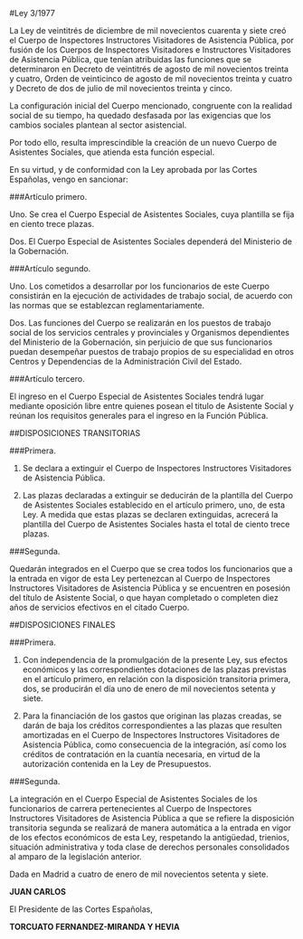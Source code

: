 #Ley 3/1977

La Ley de veintitrés de diciembre de mil novecientos cuarenta y siete creó el Cuerpo de Inspectores Instructores Visitadores de Asistencia Pública, por fusión de los Cuerpos de Inspectores Visitadores e Instructores Visitadores de Asistencia Pública, que tenían atribuidas las funciones que se determinaron en Decreto de veintitrés de agosto de mil novecientos treinta y cuatro, Orden de veinticinco de agosto de mil novecientos treinta y cuatro y Decreto de dos de julio de mil novecientos treinta y cinco.

La configuración inicial del Cuerpo mencionado, congruente con la realidad social de su tiempo, ha quedado desfasada por las exigencias que los cambios sociales plantean al sector asistencial.

Por todo ello, resulta imprescindible la creación de un nuevo Cuerpo de Asistentes Sociales, que atienda esta función especial.

En su virtud, y de conformidad con la Ley aprobada por las Cortes Españolas, vengo en sancionar:

###Artículo primero.

Uno. Se crea el Cuerpo Especial de Asistentes Sociales, cuya plantilla se fija en ciento trece plazas.

Dos. El Cuerpo Especial de Asistentes Sociales dependerá del Ministerio de la Gobernación.

###Artículo segundo.

Uno. Los cometidos a desarrollar por los funcionarios de este Cuerpo consistirán en la ejecución de actividades de trabajo social, de acuerdo con las normas que se establezcan reglamentariamente.

Dos. Las funciones del Cuerpo se realizarán en los puestos de trabajo social de los servicios centrales y provinciales y Organismos dependientes del Ministerio de la Gobernación, sin perjuicio de que sus funcionarios puedan desempeñar puestos de trabajo propios de su especialidad en otros Centros y Dependencias de la Administración Civil del Estado.

###Artículo tercero.

El ingreso en el Cuerpo Especial de Asistentes Sociales tendrá lugar mediante oposición libre entre quienes posean el titulo de Asistente Social y reúnan los requisitos generales para el ingreso en la Función Pública.

##DISPOSICIONES TRANSITORIAS

###Primera.

1. Se declara a extinguir el Cuerpo de Inspectores Instructores Visitadores de Asistencia Pública.

2. Las plazas declaradas a extinguir se deducirán de la plantilla del Cuerpo de Asistentes Sociales establecido en el artículo primero, uno, de esta Ley. A medida que estas plazas se declaren extinguidas, acrecerá la plantilla del Cuerpo de Asistentes Sociales hasta el total de ciento trece plazas.

###Segunda.

Quedarán integrados en el Cuerpo que se crea todos los funcionarios que a la entrada en vigor de esta Ley pertenezcan al Cuerpo de Inspectores Instructores Visitadores de Asistencia Pública y se encuentren en posesión del título de Asistente Social, o que hayan completado o completen diez años de servicios efectivos en el citado Cuerpo.

##DISPOSICIONES FINALES

###Primera.

1. Con independencia de la promulgación de la presente Ley, sus efectos económicos y las correspondientes dotaciones de las plazas previstas en el artículo primero, en relación con la disposición transitoria primera, dos, se producirán el día uno de enero de mil novecientos setenta y siete.

2. Para la financiación de los gastos que originan las plazas creadas, se darán de baja los créditos correspondientes a las plazas que resulten amortizadas en el Cuerpo de Inspectores Instructores Visitadores de Asistencia Pública, como consecuencia de la integración, así como los créditos de contratación en la cuantía necesaria, en virtud de la autorización contenida en la Ley de Presupuestos.

###Segunda.

La integración en el Cuerpo Especial de Asistentes Sociales de los funcionarios de carrera pertenecientes al Cuerpo de Inspectores Instructores Visitadores de Asistencia Pública a que se refiere la disposición transitoria segunda se realizará de manera automática a la entrada en vigor de los efectos económicos de esta Ley, respetando la antigüedad, trienios, situación administrativa y toda clase de derechos personales consolidados al amparo de la legislación anterior.

Dada en Madrid a cuatro de enero de mil novecientos setenta y siete.

**JUAN CARLOS**

El Presidente de las Cortes Españolas,

**TORCUATO FERNANDEZ-MIRANDA Y HEVIA**
